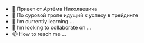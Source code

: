 - 👋 Привет от Артёма Николаевича
- 👀 По суровой тропе идущий к успеху в трейдинге
- 🌱 I’m currently learning ...
- 💞️ I’m looking to collaborate on ...
- 📫 How to reach me ...

<!---
KoLpAk47/KoLpAk47 is a ✨ special ✨ repository because its `README.md` (this file) appears on your GitHub profile.
You can click the Preview link to take a look at your changes.
--->

